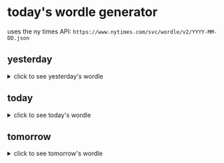 # today's wordle generator

uses the ny times API: `https://www.nytimes.com/svc/wordle/v2/YYYY-MM-DD.json`

## yesterday

<details>
    <summary>click to see yesterday's wordle</summary>

    groan

</details>

## today

<details>
    <summary>click to see today's wordle</summary>

    coral

</details>

## tomorrow

<details>
    <summary>click to see tomorrow's wordle</summary>

    imbue

</details>

